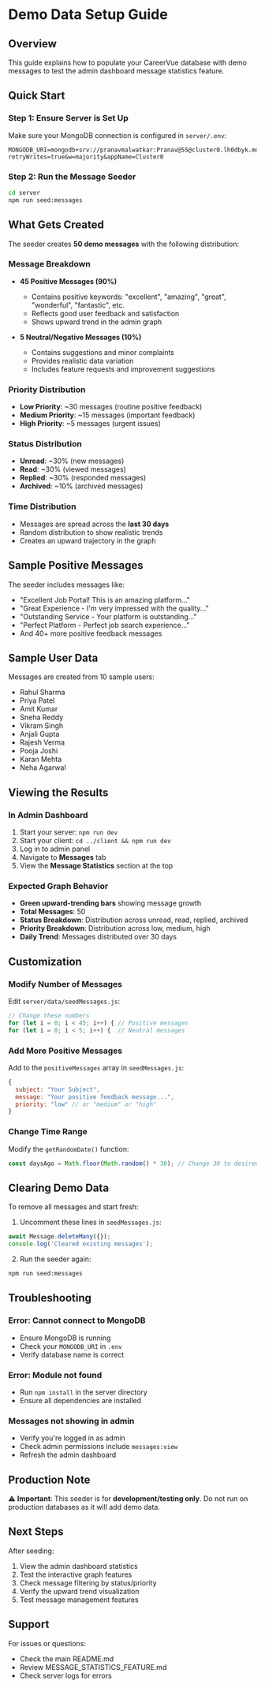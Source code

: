 # Demo Data Setup Guide

## Overview
This guide explains how to populate your CareerVue database with demo messages to test the admin dashboard message statistics feature.

## Quick Start

### Step 1: Ensure Server is Set Up
Make sure your MongoDB connection is configured in `server/.env`:
```
MONGODB_URI=mongodb+srv://pranavmalwatkar:Pranav@55@cluster0.lh0dbyk.mongodb.net/?retryWrites=true&w=majority&appName=Cluster0
```

### Step 2: Run the Message Seeder
```bash
cd server
npm run seed:messages
```

## What Gets Created

The seeder creates **50 demo messages** with the following distribution:

### Message Breakdown
- **45 Positive Messages (90%)**
  - Contains positive keywords: "excellent", "amazing", "great", "wonderful", "fantastic", etc.
  - Reflects good user feedback and satisfaction
  - Shows upward trend in the admin graph

- **5 Neutral/Negative Messages (10%)**
  - Contains suggestions and minor complaints
  - Provides realistic data variation
  - Includes feature requests and improvement suggestions

### Priority Distribution
- **Low Priority**: ~30 messages (routine positive feedback)
- **Medium Priority**: ~15 messages (important feedback)
- **High Priority**: ~5 messages (urgent issues)

### Status Distribution
- **Unread**: ~30% (new messages)
- **Read**: ~30% (viewed messages)
- **Replied**: ~30% (responded messages)
- **Archived**: ~10% (archived messages)

### Time Distribution
- Messages are spread across the **last 30 days**
- Random distribution to show realistic trends
- Creates an upward trajectory in the graph

## Sample Positive Messages

The seeder includes messages like:
- "Excellent Job Portal! This is an amazing platform..."
- "Great Experience - I'm very impressed with the quality..."
- "Outstanding Service - Your platform is outstanding..."
- "Perfect Platform - Perfect job search experience..."
- And 40+ more positive feedback messages

## Sample User Data

Messages are created from 10 sample users:
- Rahul Sharma
- Priya Patel
- Amit Kumar
- Sneha Reddy
- Vikram Singh
- Anjali Gupta
- Rajesh Verma
- Pooja Joshi
- Karan Mehta
- Neha Agarwal

## Viewing the Results

### In Admin Dashboard
1. Start your server: `npm run dev`
2. Start your client: `cd ../client && npm run dev`
3. Log in to admin panel
4. Navigate to **Messages** tab
5. View the **Message Statistics** section at the top

### Expected Graph Behavior
- **Green upward-trending bars** showing message growth
- **Total Messages**: 50
- **Status Breakdown**: Distribution across unread, read, replied, archived
- **Priority Breakdown**: Distribution across low, medium, high
- **Daily Trend**: Messages distributed over 30 days

## Customization

### Modify Number of Messages
Edit `server/data/seedMessages.js`:
```javascript
// Change these numbers
for (let i = 0; i < 45; i++) { // Positive messages
for (let i = 0; i < 5; i++) {  // Neutral messages
```

### Add More Positive Messages
Add to the `positiveMessages` array in `seedMessages.js`:
```javascript
{
  subject: "Your Subject",
  message: "Your positive feedback message...",
  priority: "low" // or "medium" or "high"
}
```

### Change Time Range
Modify the `getRandomDate()` function:
```javascript
const daysAgo = Math.floor(Math.random() * 30); // Change 30 to desired days
```

## Clearing Demo Data

To remove all messages and start fresh:

1. Uncomment these lines in `seedMessages.js`:
```javascript
await Message.deleteMany({});
console.log('Cleared existing messages');
```

2. Run the seeder again:
```bash
npm run seed:messages
```

## Troubleshooting

### Error: Cannot connect to MongoDB
- Ensure MongoDB is running
- Check your `MONGODB_URI` in `.env`
- Verify database name is correct

### Error: Module not found
- Run `npm install` in the server directory
- Ensure all dependencies are installed

### Messages not showing in admin
- Verify you're logged in as admin
- Check admin permissions include `messages:view`
- Refresh the admin dashboard

## Production Note

⚠️ **Important**: This seeder is for **development/testing only**. Do not run on production databases as it will add demo data.

## Next Steps

After seeding:
1. View the admin dashboard statistics
2. Test the interactive graph features
3. Check message filtering by status/priority
4. Verify the upward trend visualization
5. Test message management features

## Support

For issues or questions:
- Check the main README.md
- Review MESSAGE_STATISTICS_FEATURE.md
- Check server logs for errors
